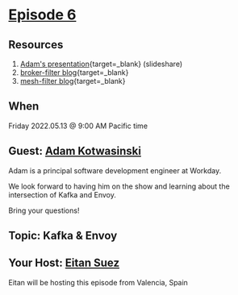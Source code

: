 # [Episode 6](introduction.md)

## Resources

1. [Adam's presentation](https://www.slideshare.net/AdamKotwasinskiWorkd/envoy-and-kafka){target=_blank} (slideshare)
1. [broker-filter blog](https://adam-kotwasinski.medium.com/deploying-envoy-and-kafka-8aa7513ec0a0){target=_blank}
1.  [mesh-filter blog](https://adam-kotwasinski.medium.com/kafka-mesh-filter-in-envoy-a70b3aefcdef){target=_blank}

## When

Friday 2022.05.13 @ 9:00 AM Pacific time

## Guest: [Adam Kotwasinski](https://www.linkedin.com/in/adam-kotwasinski/)

Adam is a principal software development engineer at Workday.

We look forward to having him on the show and learning about the intersection of Kafka and Envoy.

Bring your questions!

## Topic:  Kafka & Envoy

## Your Host: [Eitan Suez](https://www.linkedin.com/in/eitan-suez-2336b26/)

Eitan will be hosting this episode from Valencia, Spain
